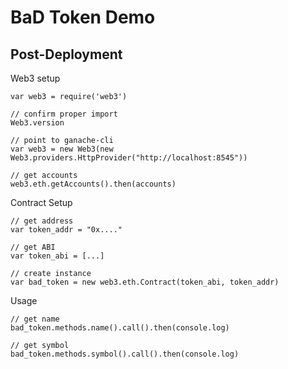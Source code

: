 # BaD Token Demo
## Post-Deployment
Web3 setup
```
var web3 = require('web3')

// confirm proper import
Web3.version

// point to ganache-cli
var web3 = new Web3(new Web3.providers.HttpProvider("http://localhost:8545"))

// get accounts
web3.eth.getAccounts().then(accounts)
```
Contract Setup
```
// get address
var token_addr = "0x...."

// get ABI
var token_abi = [...]

// create instance
var bad_token = new web3.eth.Contract(token_abi, token_addr)
```

Usage
```
// get name
bad_token.methods.name().call().then(console.log)

// get symbol
bad_token.methods.symbol().call().then(console.log)
```